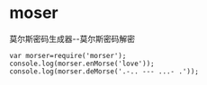 # moser
莫尔斯密码生成器--莫尔斯密码解密


```
var morser=require('morser');
console.log(morser.enMorse('love'));
console.log(morser.deMorse('.-.. --- ...- .'));
```